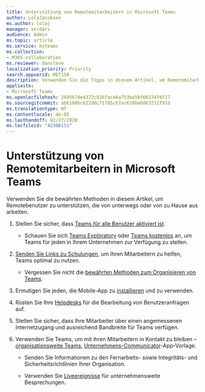 ```yaml
---
title: Unterstützung von Remotemitarbeitern in Microsoft Teams
author: LolaJacobsen
ms.author: lolaj
manager: serdars
audience: Admin
ms.topic: article
ms.service: msteams
ms.collection:
- M365-collaboration
ms.reviewer: dansteve
localization_priority: Priority
search.appverid: MET150
description: Verwenden Sie die Tipps in diesem Artikel, um Remotemitarbeitern in Ihrer Organisation zu helfen, mit Microsoft Teams produktiv zu sein.
appliesto:
- Microsoft Teams
ms.openlocfilehash: 249587ded372c816face6a753ba5bf66374f6f17
ms.sourcegitcommit: ab6100bcb22ddc71785c67ac610beb063212f91d
ms.translationtype: HT
ms.contentlocale: de-DE
ms.lasthandoff: 02/27/2020
ms.locfileid: "42308111"
---
```

# <a name="support-remote-workers-using-microsoft-teams"></a>Unterstützung von Remotemitarbeitern in Microsoft Teams

Verwenden Sie die bewährten Methoden in diesem Artikel, um Remotebenutzer zu unterstützen, die von unterwegs oder von zu Hause aus arbeiten.

1.  Stellen Sie sicher, dass [Teams für alle Benutzer aktiviert ist](assign-teams-licenses.md).
    
      - Schauen Sie sich [Teams Exploratory](teams-exploratory.md) oder [Teams kostenlos](https://support.office.com/article/Welcome-to-Microsoft-Teams-free-6d79a648-6913-4696-9237-ed13de64ae3c) an, um Teams für jeden in Ihrem Unternehmen zur Verfügung zu stellen.

2.  [Senden Sie Links zu Schulungen](enduser-training.md), um Ihren Mitarbeitern zu helfen, Teams optimal zu nutzen.
    
      - Vergessen Sie nicht die [bewährten Methoden zum Organisieren von Teams](best-practices-organizing.md).

3.  Ermutigen Sie jeden, die Mobile-App zu [installieren](get-clients.md#mobile-clients) und zu verwenden.

4.  Rüsten Sie Ihre [Helpdesks](troubleshoot-installation.md) für die Bearbeitung von Benutzeranfragen auf.

5.  Stellen Sie sicher, dass Ihre Mitarbeiter über einen angemessenen Internetzugang und ausreichend Bandbreite für Teams verfügen. 

6.  Verwenden Sie Teams, um mit ihren Mitarbeitern in Kontakt zu bleiben – [organisationsweite Teams](create-an-org-wide-team.md), [Unternehmens-Communicator](https://docs.microsoft.com/microsoftteams/platform/samples/app-templates#company-communicator)-App-Vorlage.
    
      - Senden Sie Informationen zu den Fernarbeits- sowie Integritäts- und Sicherheitsrichtlinien Ihrer Organisation.
    
      - Verwenden Sie [Liveereignisse](teams-live-events/what-are-teams-live-events.md) für unternehmensweite Besprechungen.
